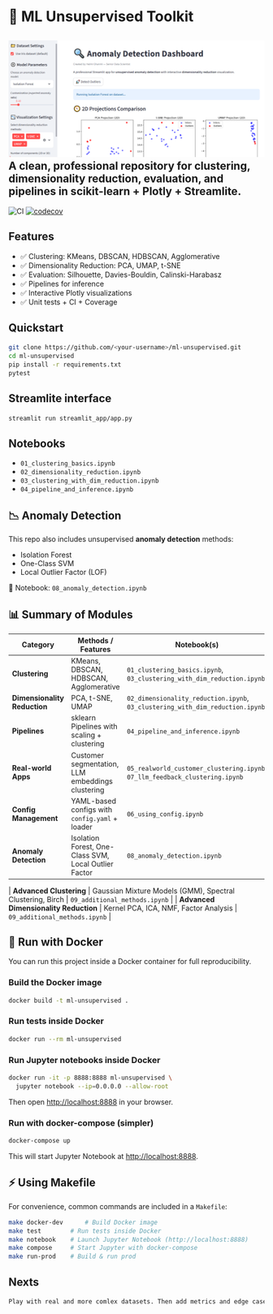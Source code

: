 # 🧠 ML Unsupervised Toolkit
![Alt text](images/web-interface-streamlit.PNG)
A clean, professional repository for **clustering, dimensionality reduction, evaluation, and pipelines** in scikit-learn + Plotly + Streamlite.
---
![CI](https://github.com/<your-username>/ml-unsupervised/actions/workflows/tests.yml/badge.svg)
[![codecov](https://codecov.io/gh/<your-username>/ml-unsupervised/branch/main/graph/badge.svg)](https://codecov.io/gh/<your-username>/ml-unsupervised)


## Features
- ✅ Clustering: KMeans, DBSCAN, HDBSCAN, Agglomerative
- ✅ Dimensionality Reduction: PCA, UMAP, t-SNE
- ✅ Evaluation: Silhouette, Davies-Bouldin, Calinski-Harabasz
- ✅ Pipelines for inference
- ✅ Interactive Plotly visualizations
- ✅ Unit tests + CI + Coverage

## Quickstart
```bash
git clone https://github.com/<your-username>/ml-unsupervised.git
cd ml-unsupervised
pip install -r requirements.txt
pytest
```
## Streamlite interface
```bash
streamlit run streamlit_app/app.py
```

## Notebooks
- `01_clustering_basics.ipynb`
- `02_dimensionality_reduction.ipynb`
- `03_clustering_with_dim_reduction.ipynb`
- `04_pipeline_and_inference.ipynb`

## 📉 Anomaly Detection

This repo also includes unsupervised **anomaly detection** methods:

- Isolation Forest
- One-Class SVM
- Local Outlier Factor (LOF)

📓 Notebook: `08_anomaly_detection.ipynb`

## 📊 Summary of Modules

| Category                | Methods / Features                                   | Notebook(s)                                   |
|--------------------------|------------------------------------------------------|-----------------------------------------------|
| **Clustering**           | KMeans, DBSCAN, HDBSCAN, Agglomerative               | `01_clustering_basics.ipynb`, `03_clustering_with_dim_reduction.ipynb` |
| **Dimensionality Reduction** | PCA, t-SNE, UMAP                                 | `02_dimensionality_reduction.ipynb`, `03_clustering_with_dim_reduction.ipynb` |
| **Pipelines**            | sklearn Pipelines with scaling + clustering          | `04_pipeline_and_inference.ipynb`             |
| **Real-world Apps**      | Customer segmentation, LLM embeddings clustering     | `05_realworld_customer_clustering.ipynb`, `07_llm_feedback_clustering.ipynb` |
| **Config Management**    | YAML-based configs with `config.yaml` + loader        | `06_using_config.ipynb`                       |
| **Anomaly Detection**    | Isolation Forest, One-Class SVM, Local Outlier Factor| `08_anomaly_detection.ipynb`                  |

| **Advanced Clustering**  | Gaussian Mixture Models (GMM), Spectral Clustering, Birch | `09_additional_methods.ipynb` |
| **Advanced Dimensionality Reduction** | Kernel PCA, ICA, NMF, Factor Analysis | `09_additional_methods.ipynb` |


## 🐳 Run with Docker

You can run this project inside a Docker container for full reproducibility.

### Build the Docker image
```bash
docker build -t ml-unsupervised .
```

### Run tests inside Docker
```bash
docker run --rm ml-unsupervised
```

### Run Jupyter notebooks inside Docker
```bash
docker run -it -p 8888:8888 ml-unsupervised \
  jupyter notebook --ip=0.0.0.0 --allow-root
```
Then open [http://localhost:8888](http://localhost:8888) in your browser.

### Run with docker-compose (simpler)
```bash
docker-compose up
```
This will start Jupyter Notebook at [http://localhost:8888](http://localhost:8888).

## ⚡ Using Makefile

For convenience, common commands are included in a `Makefile`:

```bash
make docker-dev      # Build Docker image
make test        # Run tests inside Docker
make notebook    # Launch Jupyter Notebook (http://localhost:8888)
make compose     # Start Jupyter with docker-compose
make run-prod    # Build & run prod
```

## Nexts 
```bash
Play with real and more comlex datasets. Then add metrics and edge cases of each related datasets.
```
